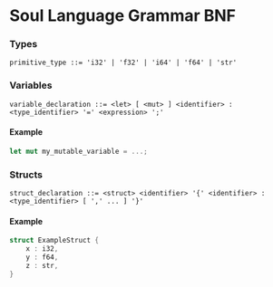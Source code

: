 # Soul Language Grammar BNF

### Types

```
primitive_type ::= 'i32' | 'f32' | 'i64' | 'f64' | 'str'

```

### Variables

```
variable_declaration ::= <let> [ <mut> ] <identifier> : <type_identifier> '=' <expression> ';'
```

#### Example

```rust
let mut my_mutable_variable = ...;
```

### Structs

```
struct_declaration ::= <struct> <identifier> '{' <identifier> : <type_identifier> [ ',' ... ] '}'
```

#### Example
```c
struct ExampleStruct {
    x : i32,
    y : f64,
    z : str,
}
```